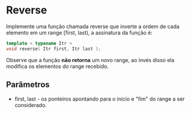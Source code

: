 # Reverse

Implemente uma função chamada reverse que inverte a ordem de cada elemento em um range \[first, last), a assinatura da função é:
```c++
template < typename Itr >
void reverse( Itr first, Itr last );
```
Observe que a função __não retorna__ um novo range, ao invés disso ela modifica os elementos do range recebido.

## Parâmetros
- first, last - os ponteiros apontando para o inicio e "fim" do range a ser considerado.
